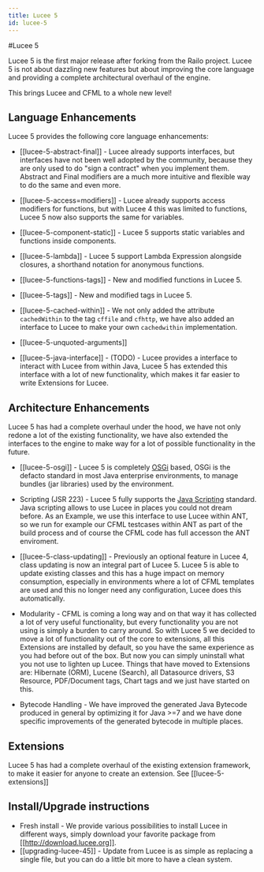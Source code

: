 ```yaml
---
title: Lucee 5
id: lucee-5
---
```


#Lucee 5

Lucee 5 is the first major release after forking from the Railo project. Lucee 5 is not about dazzling new features but about improving the core language and providing a complete architectural overhaul of the engine.

This brings Lucee and CFML to a whole new level!

## Language Enhancements ##
Lucee 5 provides the following core language enhancements:

* [[lucee-5-abstract-final]] - Lucee already supports interfaces, but interfaces have not been well adopted by the community, because they are only used to do "sign a contract" when you implement them. Abstract and Final modifiers are a much more intuitive and flexible way to do the same and even more.

* [[lucee-5-access=modifiers]] - Lucee already supports access modifiers for functions, but with Lucee 4 this was limited to functions, Lucee 5 now also supports the same for variables.

* [[lucee-5-component-static]] - Lucee 5 supports static variables and functions inside components.

* [[lucee-5-lambda]] - Lucee 5 support Lambda Expression alongside closures, a shorthand notation for anonymous functions.

* [[lucee-5-functions-tags]] - New and modified functions in Lucee 5.

* [[lucee-5-tags]] - New and modified tags in Lucee 5.

* [[lucee-5-cached-within]] - We not only added the attribute `cachedWithin` to the tag `cffile` and `cfhttp`, we have also added an interface to Lucee to make your own `cachedwithin` implementation.

* [[lucee-5-unquoted-arguments]]

* [[lucee-5-java-interface]] - (TODO) - Lucee provides a interface to interact with Lucee from within Java, Lucee 5 has extended this interface with a lot of new functionality, which makes it far easier to write Extensions for Lucee.

## Architecture Enhancements ##
Lucee 5 has had a complete overhaul under the hood, we have not only redone a lot of the existing functionality, we have also extended the interfaces to the engine to make way for a lot of possible functionality in the future.

* [[lucee-5-osgi]] - Lucee 5 is completely [OSGi](http://en.wikipedia.org/wiki/OSGi) based, OSGi is the defacto standard in most Java enterprise environments, to manage bundles (jar libraries) used by the environment.

* Scripting (JSR 223) - Lucee 5 fully supports the [Java Scripting](http://en.wikipedia.org/wiki/Scripting_for_the_Java_Platform) standard. Java scripting allows to use Lucee in places you could not dream before. As an Example, we use this interface to use Lucee within ANT, so we run for example our CFML testcases within ANT as part of the build process and of course the CFML code has full accesson the ANT enviroment.

* [[lucee-5-class-updating]] - Previously an optional feature in Lucee 4, class updating is now an integral part of Lucee 5. Lucee 5 is able to update existing classes and this has a huge impact on memory consumption, especially in environments where a lot of CFML templates are used and this no longer need any configuration, Lucee does this automatically.

* Modularity - CFML is coming a long way and on that way it has collected a lot of very useful functionality, but every functionality you are not using is simply a burden to carry around. So with Lucee 5 we decided to move a lot of functionality out of the core to extensions, all this Extensions are installed by default, so you have the same experience as you had before out of the box. But now you can simply uninstall what you not use to lighten up Lucee. Things that have moved to Extensions are: Hibernate (ORM), Lucene (Search), all Datasource drivers, S3 Resource, PDF/Document tags, Chart tags and we just have started on this.

* Bytecode Handling - We have improved the generated Java Bytecode produced in general by optimizing it for Java >=7 and we have done specific improvements of the generated bytecode in multiple places.

## Extensions ##
Lucee 5 has had a complete overhaul of the existing extension framework, to make it easier for anyone to create an extension. See [[lucee-5-extensions]]

## Install/Upgrade instructions ##
* Fresh install - We provide various possibilities to install Lucee in different ways, simply download your favorite package from [[http://download.lucee.org]].
* [[upgrading-lucee-45]] - Update from Lucee is as simple as replacing a single file, but you can do a little bit more to have a clean system.
